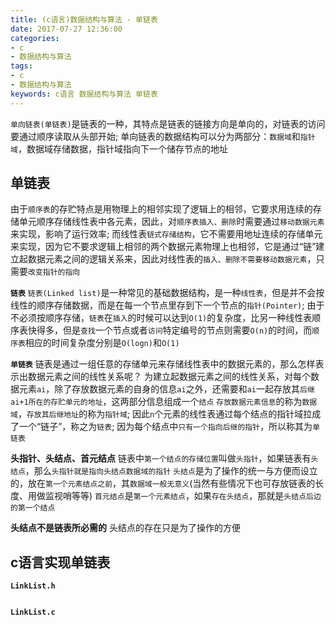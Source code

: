 ```yaml
---
title: (c语言)数据结构与算法 - 单链表
date: 2017-07-27 12:36:00
categories:
- c
- 数据结构与算法
tags:
- c
- 数据结构与算法
keywords: c语言 数据结构与算法 单链表
---
```


> 
`单向链表(单链表)`是链表的一种，其特点是链表的链接方向是单向的，对链表的访问要通过顺序读取从头部开始;
单向链表的数据结构可以分为两部分：`数据域`和`指针域`，数据域存储数据，指针域指向下一个储存节点的地址

<!-- more -->

## 单链表
由于`顺序表`的存贮特点是用物理上的相邻实现了逻辑上的相邻，它要求用连续的存储单元顺序存储线性表中各元素，因此，对`顺序表插入、删除`时需要通过`移动数据元素`来实现，影响了运行效率;
而线性表`链式存储结构`，它不需要用地址连续的存储单元来实现，因为它不要求逻辑上相邻的两个数据元素物理上也相邻，它是通过“链”建立起数据元素之间的逻辑关系来，因此对线性表的`插入、删除不需要移动数据元素`，只需要`改变指针的指向`

**`链表`**
`链表(Linked list)`是一种常见的基础数据结构，是一种`线性表`，但是并不会按线性的顺序存储数据，而是在每一个节点里存到下一个节点的`指针(Pointer)`;
由于不必须按顺序存储，`链表`在`插入`的时候可以达到`O(1)`的复杂度，比另一种线性表顺序表快得多，但是`查找`一个节点或者`访问`特定编号的节点则需要`O(n)`的时间，而`顺序表`相应的时间复杂度分别是`O(logn)`和`O(1)`

**`单链表`**
链表是通过一组任意的存储单元来存储线性表中的数据元素的，那么怎样表示出数据元素之间的线性关系呢？
为建立起数据元素之间的线性关系，对每个数据元素`ai`，除了存放数据元素的自身的信息`ai`之外，还需要和`ai`一起存放其`后继ai+1所在的存贮单元的地址`，这两部分信息组成一个`结点`
`存放数据元素信息`的称为`数据域`，`存放其后继地址`的称为`指针域`;
因此`n`个元素的线性表通过每个结点的指针域拉成了一个“链子”，称之为`链表`;
因为每个结点中`只有一个指向后继的指针`，所以称其为`单链表`

**头指针、头结点、首元结点**
链表中`第一个结点的存储位置`叫做`头指针`，如果链表有`头结点`，那么`头指针就是指向头结点数据域的指针`
`头结点`是为了操作的统一与方便而设立的，放在`第一个元素结点之前`，其`数据域一般无意义`(当然有些情况下也可存放链表的长度、用做监视哨等等)
`首元结点`是`第一个元素结点`，如果`存在头结点`，那就是`头结点后边的第一个结点`

**头结点不是链表所必需的**  头结点的存在只是为了操作的方便

## c语言实现单链表
**`LinkList.h`**
<pre><code class="language-c line-numbers"><script type="text/plain">#ifndef __LINKLIST_H
#define __LINKLIST_H

#include <stdbool.h>

/**
 * LNode: 结点类型
 * LinkList: 头指针类型，也就是链表
 * data: 数据域, 这里假设类型为int
 * next: 指针域, 指向下一个结点
**/
typedef struct LNode{
    int data;
    struct LNode *next;
} LNode, *LinkList;

/**
 * 创建一个单链表(尾插法)
 * @param void      不接受参数
 * @return LinkList 返回该链表的头指针
**/
extern LinkList createLinkList(void);

/**
 * 创建一个单链表(头插法)
 * @param void      不接受参数
 * @return LinkList 返回该链表的头指针
**/
extern LinkList createLinkList2(void);

/**
 * 获取链表长度
 * @param L     要操作的单链表L
 * @return int  返回L的长度
**/
extern int lengthLinkList(LinkList L);

/**
 * 清空单链表L的所有元素(除了头结点)
 * @param L     要操作的单链表L
 * @return void 无返回值
**/
extern void clearLinkList(LinkList L);

/**
 * 销毁单链表L
 * @param *pL   二级指针: 指向单链表L的指针
 * @return void 无返回值
**/
extern void destroyLinkList(LinkList *pL);

/**
 * 打印单链表L
 * @param L     要操作的单链表L
 * @return void 无返回值
**/
extern void printLinkList(LinkList L);

/**
 * 判断单链表L是否为空
 * @param L     要操作的单链表L
 * @return bool true: 空; false: 非空
**/
extern bool isEmptyLinkList(LinkList L);

/**
 * 在索引值为index的位置插入一个值为val的新结点
 * @param L     要操作的单链表L
 * @param index 插入的位置
 * @param val   索引值index的数据域
 * @return bool true: 插入成功; false: 参数有误
**/
extern bool insertLinkList(LinkList L, int index, int val);

/**
 * 删除索引值为index的结点
 * @param L     要操作的单链表L
 * @param index 索引值index
 * @return bool true: 删除成功; false: 参数有误
**/
extern bool deleteLinkList(LinkList L, int index);

/**
 * 删除第一个值为val的结点
 * @param L     要操作的单链表L
 * @param val   值val
 * @return bool true: 删除成功; false: 删除失败
**/
extern bool deleteValLinkList(LinkList L, int val);

/**
 * 获取索引值为index的结点的数据域
 * @param L     要操作的单链表L
 * @param index 索引值index
 * @return int  返回数据域的值
**/
extern int getLinkList(LinkList L, int index);

/**
 * 按值查找，返回第一次出现的索引值index
 * @param L     要操作的单链表L
 * @param val   所查找的值
 * @return int  成功: 返回第一次出现的索引值index; 失败: 返回-1
**/
extern int locateLinkList(LinkList L, int val);

/**
 * 修改索引值为index上的值为val
 * @param L     要操作的单链表
 * @param index 索引值index
 * @param val   新值val
 * @return bool true: 修改成功; false: 参数有误
**/
extern bool modifyLinkList(LinkList L, int index, int val);

/**
 * 在链表后添加一个结点，值为val
 * @param L     要操作的单链表L
 * @param val   值val
 * @return int  插入成功则返回所插入的值val
**/
extern int appendLinkList(LinkList L, int val);

/**
 * 移除链表的最后一个结点
 * @param L     要操作的单链表L
 * @return int  被删除的结点的值val
**/
extern int popLinkList(LinkList L);

/**
 * 排序(冒泡排序)
 * @param L     要操作的单链表L
 * @param rev   0:升序排列; 1:降序排列
 * @return void 无返回值
**/
extern void sortLinkList(LinkList L, int rev);

/**
 * 逆置单链表
 * @param L     要操作的单链表L
 * @return void 无返回值
**/
extern void reverseLinkList(LinkList L);

#endif
</script></code></pre>

**`LinkList.c`**
<pre><code class="language-c line-numbers"><script type="text/plain">#include "LinkList.h"
#include <stdio.h>
#include <stdlib.h>

LinkList createLinkList(void){
    LinkList L = NULL;
    LNode *LHead = (LNode *)malloc(sizeof(LNode));
    LHead->data = 0;
    LHead->next = NULL;
    L = LHead;
    LNode *LTail = LHead;
    int len;
    printf("请输入链表长度: ");
    scanf("%d", &len);
    printf("请输入相应的元素: ");
    for(int i=0; i<len; i++){
        int val;
        scanf("%d", &val);
        LNode *LNew = (LNode *)malloc(sizeof(LNode));
        LNew->data = val;
        LNew->next = NULL;
        LTail->next = LNew;
        LTail = LNew;
    }
    return L;
}

LinkList createLinkList2(void){
    LNode *LHead = (LNode *)malloc(sizeof(LNode));
    LHead->data = 0;
    LHead->next = NULL;
    LinkList L = LHead;
    int len;
    printf("请输入链表长度: ");
    scanf("%d", &len);
    printf("请输入相应的元素: ");
    for(int i=0; i<len; i++){
        int val;
        scanf("%d", &val);
        LNode *LNew = (LNode *)malloc(sizeof(LNode));
        LNew->data = val;
        LNew->next = L->next;
        L->next = LNew;
    }
    return L;
}

int lengthLinkList(LinkList L){
    int len = 0;
    LNode *p = L->next;
    for(; p!=NULL; len++, p=p->next);
    return len;
}

void clearLinkList(LinkList L){
    if(L == NULL || L->next == NULL){
        return;
    }else{
        LNode *p = L;
        while(p->next != NULL){
            LNode *tmp = p->next->next;
            free(p->next);
            p->next = tmp;
        }
        return;
    }
}

void destroyLinkList(LinkList *pL){
    if(*pL == NULL){
        return;
    }else{
        LNode *p = *pL;
        while(p->next != NULL){
            LNode *tmp = p->next->next;
            free(p->next);
            p->next = tmp;
        }
        free(*pL);
        *pL = NULL;
        return;
    }
}

void printLinkList(LinkList L){
    if(L->next == NULL){
        printf("The LinkList is empty!\n");
        return;
    }else{
        printf("length:%d { ", lengthLinkList(L));
        for(LNode *p=L->next; p!=NULL; p=p->next){
            printf("%d, ", p->data);
        }
        printf("\b\b }\n");
        return;
    }
}

bool isEmptyLinkList(LinkList L){
    if(L->next == NULL || L == NULL){
        return true;
    }else{
        return false;
    }
}

bool insertLinkList(LinkList L, int index, int val){
    int len = lengthLinkList(L);
    if(L == NULL || index < 0 || index > len){
        return false;
    }else{
        LNode *LNew = (LNode *)malloc(sizeof(LNode));
        LNew->data = val;
        LNode *p = L;
        for(int i=0; i<index; i++, p=p->next);
        LNode *tmp = p->next;
        p->next = LNew;
        LNew->next = tmp;
        return true;
    }
}

bool deleteLinkList(LinkList L, int index){
    int len = lengthLinkList(L);
    if(L == NULL || index < 0 || index >= len){
        return false;
    }else{
        LNode *p = L;
        for(int i=0; i<index; i++, p=p->next);
        LNode *tmp = p->next->next;
        free(p->next);
        p->next = tmp;
        return true;
    }
}

bool deleteValLinkList(LinkList L, int val){
    if(L->next == NULL){
        return false;
    }else{
        LNode *p = L;
        for(; p->next->data!=val && p->next->next!=NULL; p=p->next);
        if(p->next->data != val){
            return false;
        }else{
            LNode *tmp = p->next->next;
            free(p->next);
            p->next = tmp;
            return true;
        }
    }
}

int getLinkList(LinkList L, int index){
    int len = lengthLinkList(L);
    if(index < 0 || index >= len){
        exit(1);
    }else{
        LNode *p = L->next;
        for(int i=0; i<index; i++, p=p->next);
        return p->data;
    }
}

int locateLinkList(LinkList L, int val){
    LNode *p = L->next;
    for(int i=0; p!=NULL; i++, p=p->next){
        if(p->data == val){
            return i;
        }
    }
    return -1;
}

bool modifyLinkList(LinkList L, int index, int val){
    int len = lengthLinkList(L);
    if(index < 0 || index >= len){
        return false;
    }else{
        LNode *p = L->next;
        for(int i=0; i<index; i++, p=p->next);
        p->data = val;
        return true;
    }
}

int appendLinkList(LinkList L, int val){
    if(L == NULL){
        exit(1);
    }
    LNode *p = L->next;
    for(; p->next!=NULL; p=p->next);
    LNode *LNew = (LNode *)malloc(sizeof(LNode));
    LNew->data = val;
    LNew->next = NULL;
    p->next = LNew;
    return val;
}

int popLinkList(LinkList L){
    if(L == NULL || L->next == NULL){
        exit(EXIT_FAILURE);
    }
    LNode *p = L->next;
    for(; p->next->next!=NULL; p=p->next);
    int val = p->next->data;
    free(p->next);
    p->next=NULL;
    return val;
}

void sortLinkList(LinkList L, int rev){
    if(L == NULL || L->next == NULL){
        return;
    }else{
        int len = lengthLinkList(L);
        for(int i=0; i<len-1; i++){
            bool sorted = true;
            LNode *p = L->next;
            for(int j=0; j<len-1-i; j++, p=p->next){
                if(!rev){
                    if(p->data > p->next->data){
                        sorted = false;
                        int tmp = p->data;
                        p->data = p->next->data;
                        p->next->data = tmp;
                    }
                }else{
                    if(p->data < p->next->data){
                        sorted = false;
                        int tmp = p->data;
                        p->data = p->next->data;
                        p->next->data = tmp;
                    }
                }
            }
            if(sorted){
                break;
            }
        }
        return;
    }
}

void reverseLinkList(LinkList L){
    LNode *p = L->next;
    L->next = NULL;
    while(p != NULL){
        LNode *tmp = p->next;
        p->next = L->next;
        L->next = p;
        p = tmp;
    }
}
</script></code></pre>
